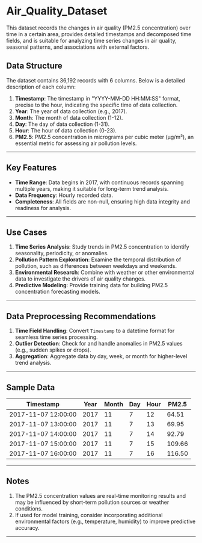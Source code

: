 # Air_Quality_Dataset
This dataset records the changes in air quality (PM2.5 concentration) over time in a certain area, provides detailed timestamps and decomposed time fields, and is suitable for analyzing time series changes in air quality, seasonal patterns, and associations with external factors.


## Data Structure
The dataset contains 36,192 records with 6 columns. Below is a detailed description of each column:

1. **Timestamp**: The timestamp in "YYYY-MM-DD HH:MM:SS" format, precise to the hour, indicating the specific time of data collection.
2. **Year**: The year of data collection (e.g., 2017).
3. **Month**: The month of data collection (1-12).
4. **Day**: The day of data collection (1-31).
5. **Hour**: The hour of data collection (0-23).
6. **PM2.5**: PM2.5 concentration in micrograms per cubic meter (µg/m³), an essential metric for assessing air pollution levels.

---

## Key Features
- **Time Range**: Data begins in 2017, with continuous records spanning multiple years, making it suitable for long-term trend analysis.
- **Data Frequency**: Hourly recorded data.
- **Completeness**: All fields are non-null, ensuring high data integrity and readiness for analysis.

---

## Use Cases
1. **Time Series Analysis**: Study trends in PM2.5 concentration to identify seasonality, periodicity, or anomalies.
2. **Pollution Pattern Exploration**: Examine the temporal distribution of pollution, such as differences between weekdays and weekends.
3. **Environmental Research**: Combine with weather or other environmental data to investigate the drivers of air quality changes.
4. **Predictive Modeling**: Provide training data for building PM2.5 concentration forecasting models.

---

## Data Preprocessing Recommendations
1. **Time Field Handling**: Convert `Timestamp` to a datetime format for seamless time series processing.
2. **Outlier Detection**: Check for and handle anomalies in PM2.5 values (e.g., sudden spikes or drops).
3. **Aggregation**: Aggregate data by day, week, or month for higher-level trend analysis.

---

## Sample Data

| Timestamp           | Year | Month | Day | Hour | PM2.5  |
|---------------------|------|-------|-----|------|--------|
| 2017-11-07 12:00:00 | 2017 | 11    | 7   | 12   | 64.51  |
| 2017-11-07 13:00:00 | 2017 | 11    | 7   | 13   | 69.95  |
| 2017-11-07 14:00:00 | 2017 | 11    | 7   | 14   | 92.79  |
| 2017-11-07 15:00:00 | 2017 | 11    | 7   | 15   | 109.66 |
| 2017-11-07 16:00:00 | 2017 | 11    | 7   | 16   | 116.50 |

---

## Notes
1. The PM2.5 concentration values are real-time monitoring results and may be influenced by short-term pollution sources or weather conditions.
2. If used for model training, consider incorporating additional environmental factors (e.g., temperature, humidity) to improve predictive accuracy.

---
